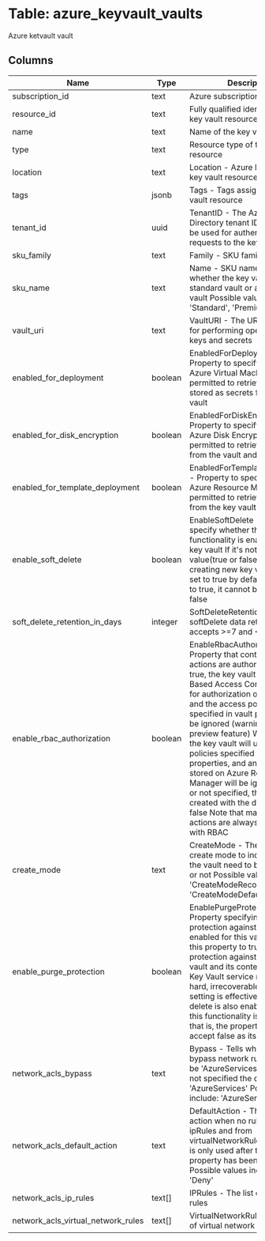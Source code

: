 
# Table: azure_keyvault_vaults
Azure ketvault vault
## Columns
| Name        | Type           | Description  |
| ------------- | ------------- | -----  |
|subscription_id|text|Azure subscription id|
|resource_id|text|Fully qualified identifier of the key vault resource|
|name|text|Name of the key vault resource|
|type|text|Resource type of the key vault resource|
|location|text|Location - Azure location of the key vault resource|
|tags|jsonb|Tags - Tags assigned to the key vault resource|
|tenant_id|uuid|TenantID - The Azure Active Directory tenant ID that should be used for authenticating requests to the key vault|
|sku_family|text|Family - SKU family name|
|sku_name|text|Name - SKU name to specify whether the key vault is a standard vault or a premium vault Possible values include: 'Standard', 'Premium'|
|vault_uri|text|VaultURI - The URI of the vault for performing operations on keys and secrets|
|enabled_for_deployment|boolean|EnabledForDeployment - Property to specify whether Azure Virtual Machines are permitted to retrieve certificates stored as secrets from the key vault|
|enabled_for_disk_encryption|boolean|EnabledForDiskEncryption - Property to specify whether Azure Disk Encryption is permitted to retrieve secrets from the vault and unwrap keys|
|enabled_for_template_deployment|boolean|EnabledForTemplateDeployment - Property to specify whether Azure Resource Manager is permitted to retrieve secrets from the key vault|
|enable_soft_delete|boolean|EnableSoftDelete - Property to specify whether the 'soft delete' functionality is enabled for this key vault If it's not set to any value(true or false) when creating new key vault, it will be set to true by default Once set to true, it cannot be reverted to false|
|soft_delete_retention_in_days|integer|SoftDeleteRetentionInDays - softDelete data retention days It accepts >=7 and <=90|
|enable_rbac_authorization|boolean|EnableRbacAuthorization - Property that controls how data actions are authorized When true, the key vault will use Role Based Access Control (RBAC) for authorization of data actions, and the access policies specified in vault properties will be  ignored (warning: this is a preview feature) When false, the key vault will use the access policies specified in vault properties, and any policy stored on Azure Resource Manager will be ignored If null or not specified, the vault is created with the default value of false Note that management actions are always authorized with RBAC|
|create_mode|text|CreateMode - The vault's create mode to indicate whether the vault need to be recovered or not Possible values include: 'CreateModeRecover', 'CreateModeDefault'|
|enable_purge_protection|boolean|EnablePurgeProtection - Property specifying whether protection against purge is enabled for this vault Setting this property to true activates protection against purge for this vault and its content - only the Key Vault service may initiate a hard, irrecoverable deletion The setting is effective only if soft delete is also enabled Enabling this functionality is irreversible - that is, the property does not accept false as its value|
|network_acls_bypass|text|Bypass - Tells what traffic can bypass network rules This can be 'AzureServices' or 'None'  If not specified the default is 'AzureServices' Possible values include: 'AzureServices', 'None'|
|network_acls_default_action|text|DefaultAction - The default action when no rule from ipRules and from virtualNetworkRules match This is only used after the bypass property has been evaluated Possible values include: 'Allow', 'Deny'|
|network_acls_ip_rules|text[]|IPRules - The list of IP address rules|
|network_acls_virtual_network_rules|text[]|VirtualNetworkRules - The list of virtual network rules|
